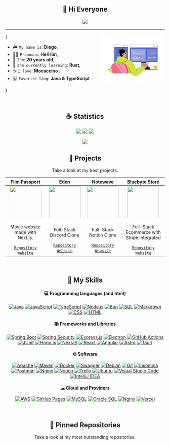 <h2 align="center">👋 Hi Everyone</h2>

<p align="center">
    <img src="https://komarev.com/ghpvc/?username=Ripdiegozz&color=blue"/>
</p>

<hr/>

<img align='right' src='./assets/1.gif' width='40%'>  

{  

* 🎮 `My name is`: **Diego**,
* 👨‍💼 `Pronouns`: **He/Him**,
* 🦾 `I'm`: **20 years old**,
* 📖 `I’m currently learning`: **Rust**,
* ☕ `I love`: **Mocaccino**  ,
* 💻 `Favorite lang`: **Java & TypeScript**  

}

<br/>

<h2 align="center">☕ Statistics</h2>

<p align="center">
  <img height="50%" width="auto" src ="https://github-readme-stats.vercel.app/api?username=Ripdiegozz&show_icons=true&count_private=true&theme=material-palenight&hide_border=true&hide=issues,contribs&bg_color=00000000">
  <img height="50%" width="auto" src ="https://github-readme-stats.vercel.app/api/top-langs/?username=Ripdiegozz&layout=compact&hide_border=true&theme=material-palenight&bg_color=00000000&langs_count=6&hide=jupyter%20notebook,tex,css,php&exclude_repo=Pacman-AI">
  <img src ="https://github-readme-streak-stats.herokuapp.com?user=Ripdiegozz&theme=material-palenight&hide_border=true&background=FFFFFF00">
</p>

<p align="center">
    <img src="https://github-profile-trophy.vercel.app/?username=Ripdiegozz&theme=tokyonight"/>
</p>

<h2 align="center">🚀 Projects</h2>
<p align="center">Take a look at my best projects.</p>

| <a href="https://github.com/Ripdiegozz/FilmPassport" target="_blank">**Film Passport**</a> | <a href="https://github.com/Ripdiegozz/eden" target="_blank">**Eden**</a> | <a href="https://github.com/Ripdiegozz/Notewave" target="_blank">**Notewave**</a> | <a href="https://github.com/Ripdiegozz/BluebyteStore" target="_blank">**Bluebyte Store**</a> |
| :---: | :---: | :---: | :---: |
<img align='center' src='https://img.icons8.com/?size=100&id=46U6mq4cUDbf&format=png&color=ffffff' width="100px"  height='100px'> | <img align='center' width="100px" src='https://img.clerk.com/eyJ0eXBlIjoicHJveHkiLCJzcmMiOiJodHRwczovL2ltYWdlcy5jbGVyay5kZXYvdXBsb2FkZWQvaW1nXzJhb2R0RjlHM2RmV1llVjBIc2taVXRvSG0xRSJ9?width=200' height='100px'>  | <img align='center' src='https://notewave-lake.vercel.app/_next/image?url=%2Ffavicon-dark.ico&w=64&q=75' width="100px" height='100px'> | <img align='center' src='https://github.com/Ripdiegozz/Ripdiegozz/assets/82405377/0f3011bd-3e52-4086-80ee-fd5776e05b21?raw=true' width="100px" height='100px'> |
| <p>Movie website made with Next.js.</p> <a href="https://github.com/Ripdiegozz/FilmPassport" target="_blank">`Repository`</a> <a href="https://film-passport.netlify.app/" target="_blank">`Website`</a> | <p>Full-Stack Discord Clone</p> <a href="https://github.com/Ripdiegozz/Eden" target="_blank">`Repository`</a> <a href="https://eden-coral.vercel.app/" target="_blank">`Website`</a> | <p>Full-Stack Notion Clone</p> <a href="https://github.com/Ripdiegozz/Notewave" target="_blank">`Repository`</a> <a href="https://notewave-lake.vercel.app/" target="_blank">`Website`</a> | <p>Full-Stack Ecommerce with Stripe integrated</p> <a href="https://github.com/Ripdiegozz/BluebyteStore" target="_blank">`Repository`</a> <a href="https://bluebyte-store.vercel.app/" target="_blank">`Website`</a> |
<br/>

<h2 align="center">🌱 My Skills</h2>

<h4 align="center">💻 Programming languages (and html)</h4>

<p align="center">
<a href="https://github.com/search?q=user%3ARipdiegozz+language%3Ajava"><img alt="Java" src="https://custom-icon-badges.demolab.com/badge/Java-007396.svg?logo=java&logoColor=white"></a>
<a href="https://github.com/search?q=user%3ARipdiegozz+language%3Ajavascript"><img alt="JavaScript" src="https://img.shields.io/badge/JavaScript-F7DF1E.svg?logo=javascript&logoColor=black"></a>
<a href="https://github.com/search?q=user%3ARipdiegozz+language%3AtypeScript"><img alt="TypeScript" src="https://img.shields.io/badge/TypeScript-007ACC.svg?logo=typescript&logoColor=white"></a>
<a href="https://github.com/search?q=user%3ARipdiegozz+language%3Ajavascript"><img alt="Node.js" src="https://img.shields.io/badge/Node.js-43853D.svg?logo=node.js&logoColor=white"></a>
<a href="https://github.com/search?q=user%3ARipdiegozz+language%3Atypescript"><img alt="Bun" src="https://img.shields.io/badge/Bun-FFF.svg?logo=bun&logoColor=black"></a>
<a href="https://github.com/search?q=user%3ARipdiegozz+language%3Asql"><img alt="SQL" src="https://custom-icon-badges.demolab.com/badge/SQL-025E8C.svg?logo=database&logoColor=white"></a>
<a href="https://github.com/search?q=user%3ARipdiegozz+language%3Amarkdown"><img alt="Markdown" src="https://img.shields.io/badge/Markdown-000000.svg?logo=markdown&logoColor=white"></a>
<a href="https://github.com/search?q=user%3ARipdiegozz+language%3Acss"><img alt="CSS" src="https://img.shields.io/badge/CSS-1572B6.svg?logo=css3&logoColor=white"></a>
<a href="https://github.com/search?q=user%3ARipdiegozz+language%3Ahtml"><img alt="HTML" src="https://img.shields.io/badge/HTML-E34F26.svg?logo=html5&logoColor=white"></a>
</p>

<h4 align="center">📚 Frameworks and Libraries</h4>

<p align="center">
<a href="#"><img alt="Spring Boot" src="https://img.shields.io/badge/Spring%20Boot-25A162.svg?logo=springboot&logoColor=white"></a>
<a href="#"><img alt="Spring Security" src="https://img.shields.io/badge/Spring%20Security-25A162.svg?logo=springsecurity&logoColor=white"></a>
<a href="#"><img alt="Express.js" src="https://img.shields.io/badge/Express-404d59.svg?logo=express&logoColor=white"></a>
<a href="#"><img alt="Electron" src="https://img.shields.io/badge/Electron-20232e.svg?logo=electron&logoColor=white"></a>
<a href="#"><img alt="GitHub Actions" src="https://img.shields.io/badge/GitHub%20Actions-2671E5.svg?logo=github%20actions&logoColor=white"></a>
<a href="#"><img alt="JUnit" src="https://custom-icon-badges.demolab.com/badge/JUnit-25A162.svg?logo=check-circle&logoColor=white"></a>
<a href="#"><img alt="Hono.js" src="https://img.shields.io/badge/Hono.js-E0234E.svg?logo=hono&logoColor=white"></a>
<a href="#"><img alt="NextJS" src="https://img.shields.io/badge/NextJS-000000.svg?logo=nextdotjs&logoColor=white"></a>
<a href="#"><img alt="React" src="https://img.shields.io/badge/React-61DAFB.svg?logo=react&logoColor=black"></a>
<a href="#"><img alt="Angular" src="https://img.shields.io/badge/Angular-E0234E.svg?logo=angular&logoColor=white"></a>
<a href="#"><img alt="Astro" src="https://img.shields.io/badge/Astro.js-F05033.svg?logo=astro&logoColor=white"></a>
<a href="#"><img alt="Tauri" src="https://img.shields.io/badge/Tauri-24C8DB.svg?logo=tauri&logoColor=white"></a>
</p>

<h4 align="center">⚙ Software</h4>

<p align="center">
<a href="#"><img alt="Apache" src="https://img.shields.io/badge/Apache-D22128.svg?logo=apache&logoColor=white"></a>
<a href="#"><img alt="Maven" src="https://img.shields.io/badge/Apache_Maven-C71A36.svg?logo=apache-maven&logoColor=white"></a>
<a href="#"><img alt="Docker" src="https://img.shields.io/badge/Docker-2671E5.svg?logo=docker&logoColor=white"></a>
<a href="#"><img alt="Swagger" src="https://img.shields.io/badge/Swagger-009639.svg?logo=swagger&logoColor=white"></a>
<a href="#"><img alt="Debian" src="https://img.shields.io/badge/Debian-A81D33.svg?logo=debian&logoColor=white"></a>
<a href="#"><img alt="Git" src="https://img.shields.io/badge/Git-F05033.svg?logo=git&logoColor=white"></a>
<a href="#"><img alt="Insomnia" src="https://img.shields.io/badge/Insomnia-4000BF.svg?logo=insomnia&logoColor=white"></a>
<a href="#"><img alt="Postman" src="https://img.shields.io/badge/Postman-E95420.svg?logo=postman&logoColor=white"></a>
<a href="#"><img alt="Nginx" src="https://img.shields.io/badge/Nginx-009639.svg?logo=nginx&logoColor=white"></a>
<a href="#"><img alt="Notion" src="https://img.shields.io/badge/Notion-010101.svg?logo=notion&logoColor=white"></a>
<a href="#"><img alt="Trello" src="https://img.shields.io/badge/Trello-0052CC.svg?logo=trello&logoColor=white"></a>
<a href="#"><img alt="Ubuntu" src="https://img.shields.io/badge/Ubuntu-E95420.svg?logo=ubuntu&logoColor=white"></a>
<a href="#"><img alt="Visual Studio Code" src="https://img.shields.io/badge/Visual%20Studio%20Code-0078d7.svg?logo=visual-studio-code&logoColor=white"></a>
<a href="#"><img alt="IntelliJ IDEA" src="https://img.shields.io/badge/IntelliJ%20IDEA-7000BF.svg?logo=intellijidea&logoColor=white"></a>
</p>

<h4 align="center">☁ Cloud and Providers</h4>

<p align="center">
<a href="#"><img alt="AWS" src="https://img.shields.io/badge/AWS-232F3E.svg?logo=amazonwebservices&logoColor=white"></a>
<a href="#"><img alt="GitHub Pages" src="https://img.shields.io/badge/GitHub%20Pages-327FC7.svg?logo=github&logoColor=white"></a>
<a href="#"><img alt="MySQL" src="https://img.shields.io/badge/MySQL-00f.svg?logo=mysql&logoColor=white"></a>
<a href="#"><img alt="Oracle SQL" src="https://img.shields.io/badge/Oracle%20SQL-E0234E.svg?logo=oracle&logoColor=white"></a>
<a href="#"><img alt="Nginx" src="https://img.shields.io/badge/Nginx-009639.svg?logo=nginx&logoColor=white"></a>
<a href="#"><img alt="Vercel" src="https://img.shields.io/badge/Vercel-000000.svg?logo=vercel&logoColor=white"></a>
</p>

<br/>

<h2 align="center">📌 Pinned Repositories</h2>
<p align="center">Take a look at my most outstanding repositories.</p>
